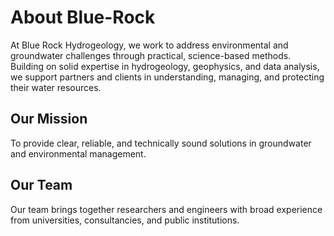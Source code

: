 # About Blue-Rock
At Blue Rock Hydrogeology, we work to address environmental and groundwater challenges through practical, science-based methods. Building on solid expertise in hydrogeology, geophysics, and data analysis, we support partners and clients in understanding, managing, and protecting their water resources.

## Our Mission
To provide clear, reliable, and technically sound solutions in groundwater and environmental management.

## Our Team
Our team brings together researchers and engineers with broad experience from universities, consultancies, and public institutions.